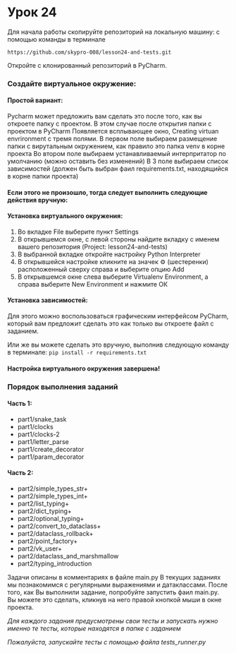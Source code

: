 # Урок 24
Для начала работы скопируйте репозиторий на локальную машину:
c помощью команды в терминале

`https://github.com/skypro-008/lesson24-and-tests.git`

Откройте с клонированный репозиторий в PyCharm.

### Cоздайте виртуальное окружение:

#### Простой вариант:
Pycharm может предложить вам сделать это после того, как вы откроете папку с проектом.
В этом случае после открытия папки с проектом в PyCharm
Появляется всплывающее окно, Creating virtuan envrironment c тремя полями.
В первом поле выбираем размещение папки с вирутальным окружением, как правило это папка venv
в корне проекта
Во втором поле выбираем устанавливаемый интерпритатор по умолчанию (можно оставить без изменений)
В 3 поле выбираем список зависимостей (должен быть выбран фаил requirements.txt, находящийся в корне папки проекта)

#### Если этого не произошло, тогда следует выполнить следующие действия вручную:
#### Установка виртуального окружения:
1. Во вкладке File выберите пункт Settings
2. В открывшемся окне, с левой стороны найдите вкладку с именем
вашего репозитория (Project: lesson24-and-tests)
3. В выбранной вкладке откройте настройку Python Interpreter
4. В открывшейся настройке кликните на значек ⚙ (шестеренки) 
расположенный сверху справа и выберите опцию Add
5. В открывшемся окне слева выберите Virtualenv Environment, 
а справа выберите New Environment и нажмите ОК

#### Установка зависимостей:
Для этого можно воспользоваться графическим интерфейсом PyCharm,
который вам предложит сделать это как только вы откроете файл с заданием.

Или же вы можете сделать это вручную, выполнив следующую команду в терминале:
`pip install -r requirements.txt`

#### Настройка виртуального окружения завершена!

### Порядок выполнения заданий
#### Часть 1:

- part1/snake_task
- part1/clocks
- part1/clocks-2
- part1/letter_parse
- part1/create_decorator
- part1/param_decorator

#### Часть 2:

- part2/simple_types_str+
- part2/simple_types_int+
- part2/list_typing+
- part2/dict_typing+
- part2/optional_typing+
- part2/convert_to_dataclass+
- part2/dataclass_rollback+
- part2/point_factory+
- part2/vk_user+
- part2/dataclass_and_marshmallow
- part2/typing_introduction


Задачи описаны в комментариях в файле main.py
В текущих заданиях мы познакомимся с регулярными выражениями и датаклассами.
После того, как Вы выполнили задание, 
попробуйте запустить фаил main.py.
Вы можете это сделать, кликнув на него правой кнопкой мыши в окне проекта.

*Для каждого задания предусмотрены свои тесты
и запускать нужно именно те тесты, которые находятся в папке с заданием*

*Пожалуйста, запускайте тесты с помощью файла tests_runner.py*

